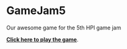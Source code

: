 # GameJam5
Our awesome game for the 5th HPI game jam

**[Click here to play the game](https://onsetsu.github.io/GameJam5/html/GameJam5)**.
